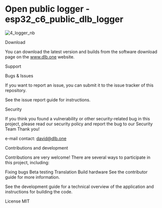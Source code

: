 # Open public logger - esp32_c6_public_dlb_logger
![4_logger_nb](https://github.com/dlb-David/esp32_c6_public_dlb_logger/assets/155914323/351669b2-de1f-4fd2-9047-72313b23a71d)

Download

You can download the latest version and builds from the software download page on the www.dlb.one website.

Support



Bugs & Issues

If you want to report an issue, you can submit it to the issue tracker of this repository.

See the issue report guide for instructions.

Security

If you think you found a vulnerability or other security-related bug in this project, please read our security policy and report the bug to our Security Team Thank you!

e-mail contact: david@dlb.one

Contributions and development

Contributions are very welcome! There are several ways to participate in this project, including:

Fixing bugs
Beta testing
Translation
Build hardware
See the contributor guide for more information.

See the development guide for a technical overview of the application and instructions for building the code.


License
MIT
